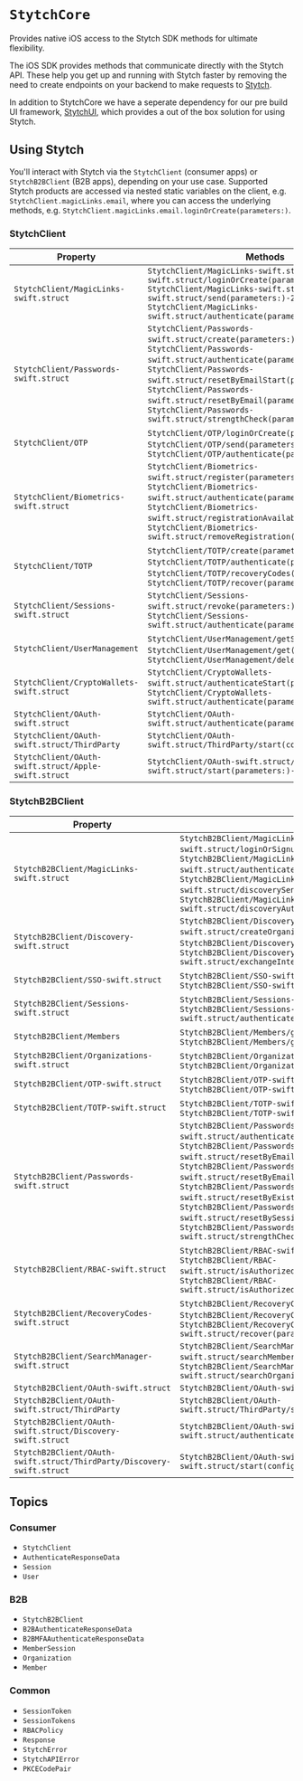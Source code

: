 #  ``StytchCore``

Provides native iOS access to the Stytch SDK methods for ultimate flexibility.

The iOS SDK provides methods that communicate directly with the Stytch API. These help you get up and running with Stytch faster by removing the need to create endpoints on your backend to make requests to [Stytch](https://stytch.com).

In addition to StytchCore we have a seperate dependency for our pre build UI framework, [StytchUI](https://stytchauth.github.io/stytch-ios/latest/StytchUI/documentation/stytchui/), which provides a out of the box solution for using Stytch. 

## Using Stytch

You'll interact with Stytch via the ``StytchClient`` (consumer apps) or ``StytchB2BClient`` (B2B apps), depending on your use case. Supported Stytch products are accessed via nested static variables on the client, e.g. `StytchClient.magicLinks.email`, where you can access the underlying methods, e.g. `StytchClient.magicLinks.email.loginOrCreate(parameters:)`.

### StytchClient

Property | Methods
--- | ---
``StytchClient/MagicLinks-swift.struct`` | ``StytchClient/MagicLinks-swift.struct/Email-swift.struct/loginOrCreate(parameters:)-9n8i5``<br>``StytchClient/MagicLinks-swift.struct/Email-swift.struct/send(parameters:)-2i2l1``<br>``StytchClient/MagicLinks-swift.struct/authenticate(parameters:)-27v6k``
``StytchClient/Passwords-swift.struct`` | ``StytchClient/Passwords-swift.struct/create(parameters:)-3gtlz``, ``StytchClient/Passwords-swift.struct/authenticate(parameters:)-9xbzg``, ``StytchClient/Passwords-swift.struct/resetByEmailStart(parameters:)-4xpf9``, ``StytchClient/Passwords-swift.struct/resetByEmail(parameters:)-79mm8``, ``StytchClient/Passwords-swift.struct/strengthCheck(parameters:)-1d3s7``
``StytchClient/OTP`` | ``StytchClient/OTP/loginOrCreate(parameters:)-c61b``, ``StytchClient/OTP/send(parameters:)-3xcc9``, ``StytchClient/OTP/authenticate(parameters:)-5ums0``
``StytchClient/Biometrics-swift.struct`` | ``StytchClient/Biometrics-swift.struct/register(parameters:)-m8w7``, ``StytchClient/Biometrics-swift.struct/authenticate(parameters:)-8ycmb``, ``StytchClient/Biometrics-swift.struct/registrationAvailable``, ``StytchClient/Biometrics-swift.struct/removeRegistration()-7a8j9``
``StytchClient/TOTP`` | ``StytchClient/TOTP/create(parameters:)-437r4``, ``StytchClient/TOTP/authenticate(parameters:)-2ck6w``, ``StytchClient/TOTP/recoveryCodes()-mbxc``, ``StytchClient/TOTP/recover(parameters:)-9swfk``
``StytchClient/Sessions-swift.struct`` | ``StytchClient/Sessions-swift.struct/revoke(parameters:)-37wah``, ``StytchClient/Sessions-swift.struct/authenticate(parameters:)-7l8kp``
``StytchClient/UserManagement`` | ``StytchClient/UserManagement/getSync()``, ``StytchClient/UserManagement/get()-57gt5``, ``StytchClient/UserManagement/deleteFactor(_:)-7tqlw``
``StytchClient/CryptoWallets-swift.struct`` | ``StytchClient/CryptoWallets-swift.struct/authenticateStart(parameters:)-23wt7``, ``StytchClient/CryptoWallets-swift.struct/authenticate(parameters:)-8ea9t``
``StytchClient/OAuth-swift.struct`` | ``StytchClient/OAuth-swift.struct/authenticate(parameters:)-3tjwd``
``StytchClient/OAuth-swift.struct/ThirdParty`` | ``StytchClient/OAuth-swift.struct/ThirdParty/start(configuration:)-75pid``
``StytchClient/OAuth-swift.struct/Apple-swift.struct`` | ``StytchClient/OAuth-swift.struct/Apple-swift.struct/start(parameters:)-5rxqg``

### StytchB2BClient

Property | Methods
--- | ---
``StytchB2BClient/MagicLinks-swift.struct`` | ``StytchB2BClient/MagicLinks-swift.struct/Email-swift.struct/loginOrSignup(parameters:)-6rrup``, ``StytchB2BClient/MagicLinks-swift.struct/authenticate(parameters:)-40aub``, ``StytchB2BClient/MagicLinks-swift.struct/Email-swift.struct/discoverySend(parameters:)-1opgc``, ``StytchB2BClient/MagicLinks-swift.struct/discoveryAuthenticate(parameters:)-4vo9v``
``StytchB2BClient/Discovery-swift.struct`` | ``StytchB2BClient/Discovery-swift.struct/createOrganization(parameters:)-7hypb``, ``StytchB2BClient/Discovery-swift.struct/listOrganizations()-57fl3``, ``StytchB2BClient/Discovery-swift.struct/exchangeIntermediateSession(parameters:)-8uvs8``
``StytchB2BClient/SSO-swift.struct`` | ``StytchB2BClient/SSO-swift.struct/start(configuration:)-2iami``, ``StytchB2BClient/SSO-swift.struct/authenticate(parameters:)-49s4``
``StytchB2BClient/Sessions-swift.struct`` | ``StytchB2BClient/Sessions-swift.struct/revoke(parameters:)-3e4jb``, ``StytchB2BClient/Sessions-swift.struct/authenticate(parameters:)-8909t``
``StytchB2BClient/Members`` | ``StytchB2BClient/Members/getSync()``, ``StytchB2BClient/Members/get()-7fdhf``
``StytchB2BClient/Organizations-swift.struct`` | ``StytchB2BClient/Organizations-swift.struct/getSync()``, ``StytchB2BClient/Organizations-swift.struct/get()-2esfw``
``StytchB2BClient/OTP-swift.struct`` | ``StytchB2BClient/OTP-swift.struct/send(parameters:)-4jutd``, ``StytchB2BClient/OTP-swift.struct/authenticate(parameters:)-3gx7t``
``StytchB2BClient/TOTP-swift.struct`` | ``StytchB2BClient/TOTP-swift.struct/create(parameters:)-65xjg``, ``StytchB2BClient/TOTP-swift.struct/authenticate(parameters:)-70014``
``StytchB2BClient/Passwords-swift.struct`` | ``StytchB2BClient/Passwords-swift.struct/authenticate(parameters:)-63kup``, ``StytchB2BClient/Passwords-swift.struct/resetByEmailStart(parameters:)-24ggc``, ``StytchB2BClient/Passwords-swift.struct/resetByEmail(parameters:)-6r4gk``, ``StytchB2BClient/Passwords-swift.struct/resetByExistingPassword(parameters:)-2ju8w``, ``StytchB2BClient/Passwords-swift.struct/resetBySession(parameters:)-834cf``, ``StytchB2BClient/Passwords-swift.struct/strengthCheck(parameters:)-4uctk``
``StytchB2BClient/RBAC-swift.struct`` | ``StytchB2BClient/RBAC-swift.struct/allPermissions()-89p7d``, ``StytchB2BClient/RBAC-swift.struct/isAuthorized(resourceId:action:)-3qmjb``, ``StytchB2BClient/RBAC-swift.struct/isAuthorizedSync(resourceId:action:)``
``StytchB2BClient/RecoveryCodes-swift.struct`` | ``StytchB2BClient/RecoveryCodes-swift.struct/get()-1dlsm``, ``StytchB2BClient/RecoveryCodes-swift.struct/rotate()-9wyz3``, ``StytchB2BClient/RecoveryCodes-swift.struct/recover(parameters:)-7r6fr``
``StytchB2BClient/SearchManager-swift.struct`` | ``StytchB2BClient/SearchManager-swift.struct/searchMember(searchMemberParameters:)-9nw94``, ``StytchB2BClient/SearchManager-swift.struct/searchOrganization(searchOrganizationParameters:)-2a7yp``
``StytchB2BClient/OAuth-swift.struct`` | ``StytchB2BClient/OAuth-swift.struct/authenticate(parameters:)-80abl``
``StytchB2BClient/OAuth-swift.struct/ThirdParty`` | ``StytchB2BClient/OAuth-swift.struct/ThirdParty/start(configuration:)-956wc``
``StytchB2BClient/OAuth-swift.struct/Discovery-swift.struct`` | ``StytchB2BClient/OAuth-swift.struct/Discovery-swift.struct/authenticate(parameters:)-4u0xy``
``StytchB2BClient/OAuth-swift.struct/ThirdParty/Discovery-swift.struct`` | ``StytchB2BClient/OAuth-swift.struct/ThirdParty/Discovery-swift.struct/start(configuration:)-6pgj5``

## Topics

### Consumer

- ``StytchClient``
- ``AuthenticateResponseData``
- ``Session``
- ``User``

### B2B

- ``StytchB2BClient``
- ``B2BAuthenticateResponseData``
- ``B2BMFAAuthenticateResponseData``
- ``MemberSession``
- ``Organization``
- ``Member``

### Common

- ``SessionToken``
- ``SessionTokens``
- ``RBACPolicy``
- ``Response``
- ``StytchError``
- ``StytchAPIError``
- ``PKCECodePair``
